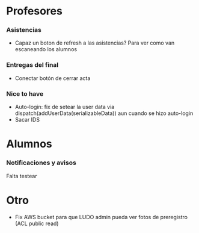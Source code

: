 # Profesores

### Asistencias
- Capaz un boton de refresh a las asistencias? Para ver como van escaneando los alumnos

### Entregas del final
- Conectar botón de cerrar acta

### Nice to have
- Auto-login: fix de setear la user data via dispatch(addUserData(serializableData)) aun cuando se hizo auto-login
- Sacar IDS

# Alumnos
### Notificaciones y avisos 
Falta testear


# Otro

- Fix AWS bucket para que LUDO admin pueda ver fotos de preregistro (ACL public read)
